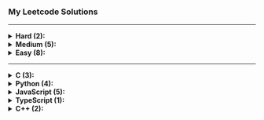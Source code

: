 ### My Leetcode Solutions

---

<details>
<summary><b>Hard (2):</b></summary>
<ul><li><a href='./37.%20Sudoku%20Solver'>37. Sudoku Solver</a></li>
<li><a href='./4.%20Median%20of%20Two%20Sorted%20Arrays'>4. Median of Two Sorted Arrays</a></li>
</ul>
</details>

<details>
<summary><b>Medium (5):</b></summary>
<ul><li><a href='./338.%20Counting%20Bits'>338. Counting Bits</a></li>
<li><a href='./287.%20Find%20the%20Duplicate%20Number'>287. Find the Duplicate Number</a></li>
<li><a href='./50.%20Pow(x,%20n)'>50. Pow(x, n)</a></li>
<li><a href='./36.%20Valid%20Sudoku'>36. Valid Sudoku</a></li>
<li><a href='./80.%20Remove%20Duplicates%20from%20Sorted%20Array%20II'>80. Remove Duplicates from Sorted Array II</a></li>
</ul>
</details>

<details>
<summary><b>Easy (8):</b></summary>
<ul><li><a href='./191.%20Number%20of%201%20Bits'>191. Number of 1 Bits</a></li>
<li><a href='./9.%20Palindrome%20Number'>9. Palindrome Number</a></li>
<li><a href='./69.%20Sqrt(x)'>69. Sqrt(x)</a></li>
<li><a href='./7.%20Reverse%20Integer'>7. Reverse Integer</a></li>
<li><a href='./344.%20Reverse%20String'>344. Reverse String</a></li>
<li><a href='./171.%20Excel%20Sheet%20Column%20Number'>171. Excel Sheet Column Number</a></li>
<li><a href='./190.%20Reverse%20Bits'>190. Reverse Bits</a></li>
<li><a href='./26.%20Remove%20Duplicates%20from%20Sorted%20Array'>26. Remove Duplicates from Sorted Array</a></li>
</ul>
</details>

---

<details>
<summary><b>C (3):</b></summary>
<ul><li><a href='./191.%20Number%20of%201%20Bits'>191. Number of 1 Bits</a></li>
<li><a href='./69.%20Sqrt(x)'>69. Sqrt(x)</a></li>
<li><a href='./50.%20Pow(x,%20n)'>50. Pow(x, n)</a></li>
</ul>
</details>

<details>
<summary><b>Python (4):</b></summary>
<ul><li><a href='./9.%20Palindrome%20Number'>9. Palindrome Number</a></li>
<li><a href='./7.%20Reverse%20Integer'>7. Reverse Integer</a></li>
<li><a href='./26.%20Remove%20Duplicates%20from%20Sorted%20Array'>26. Remove Duplicates from Sorted Array</a></li>
<li><a href='./80.%20Remove%20Duplicates%20from%20Sorted%20Array%20II'>80. Remove Duplicates from Sorted Array II</a></li>
</ul>
</details>

<details>
<summary><b>JavaScript (5):</b></summary>
<ul><li><a href='./338.%20Counting%20Bits'>338. Counting Bits</a></li>
<li><a href='./37.%20Sudoku%20Solver'>37. Sudoku Solver</a></li>
<li><a href='./287.%20Find%20the%20Duplicate%20Number'>287. Find the Duplicate Number</a></li>
<li><a href='./4.%20Median%20of%20Two%20Sorted%20Arrays'>4. Median of Two Sorted Arrays</a></li>
<li><a href='./36.%20Valid%20Sudoku'>36. Valid Sudoku</a></li>
</ul>
</details>

<details>
<summary><b>TypeScript (1):</b></summary>
<ul><li><a href='./344.%20Reverse%20String'>344. Reverse String</a></li>
</ul>
</details>

<details>
<summary><b>C++ (2):</b></summary>
<ul><li><a href='./171.%20Excel%20Sheet%20Column%20Number'>171. Excel Sheet Column Number</a></li>
<li><a href='./190.%20Reverse%20Bits'>190. Reverse Bits</a></li>
</ul>
</details>
